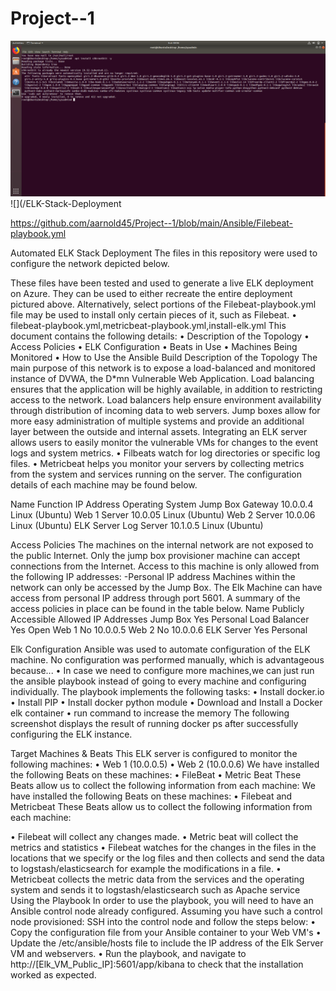 # Project--1

![](/Linux/Bonus-Command-to-install-chkrootkit.png)
![](/ELK-Stack-Deployment 

https://github.com/aarnold45/Project--1/blob/main/Ansible/Filebeat-playbook.yml

Automated ELK Stack Deployment
The files in this repository were used to configure the network depicted below.
 
These files have been tested and used to generate a live ELK deployment on Azure. They can be used to either recreate the entire deployment pictured above. Alternatively, select portions of the Filebeat-playbook.yml file may be used to install only certain pieces of it, such as Filebeat.
•	filebeat-playbook.yml,metricbeat-playbook.yml,install-elk.yml
This document contains the following details:
•	Description of the Topology
•	Access Policies
•	ELK Configuration
•	Beats in Use
•	Machines Being Monitored
•	How to Use the Ansible Build
Description of the Topology
The main purpose of this network is to expose a load-balanced and monitored instance of DVWA, the D*mn Vulnerable Web Application.
Load balancing ensures that the application will be highly available, in addition to restricting access to the network. Load balancers help ensure environment availability through distribution of incoming data to web servers. Jump boxes allow for more easy administration of multiple systems and provide an additional layer between the outside and internal assets.
Integrating an ELK server allows users to easily monitor the vulnerable VMs for changes to the event logs and system metrics.
•	Filbeats watch for log directories or specific log files.
•	Metricbeat helps you monitor your servers by collecting metrics from the system and services running on the server.
The configuration details of each machine may be found below.

Name	Function	IP Address	Operating System
Jump Box	Gateway	10.0.0.4	Linux (Ubuntu)
Web 1	Server	10.0.05	Linux (Ubuntu)
Web 2	Server	10.0.06	Linux (Ubuntu)
ELK Server	Log Server	10.1.0.5	Linux (Ubuntu)


Access Policies
The machines on the internal network are not exposed to the public Internet.
Only the jump box provisioner machine can accept connections from the Internet. Access to this machine is only allowed from the following IP addresses:
-Personal IP address
Machines within the network can only be accessed by the Jump Box. The Elk Machine can have access from personal IP address through port 5601.
A summary of the access policies in place can be found in the table below.
Name	Publicly Accessible	Allowed IP Addresses
Jump Box	Yes	Personal
Load Balancer	Yes	Open
Web 1	No	10.0.0.5
Web 2	No	10.0.0.6
ELK Server	Yes	Personal

Elk Configuration
Ansible was used to automate configuration of the ELK machine. No configuration was performed manually, which is advantageous because...
•	In case we need to configure more machines,we can just run the ansible playbook instead of going to every machine and configuring individually.
The playbook implements the following tasks:
•	Install docker.io
•	Install PIP
•	Install docker python module
•	Download and Install a Docker elk container
•	run command to increase the memory
The following screenshot displays the result of running docker ps after successfully configuring the ELK instance.
 
Target Machines & Beats
This ELK server is configured to monitor the following machines:
•	Web 1 (10.0.0.5)
•	Web 2 (10.0.0.6)
We have installed the following Beats on these machines:
•	FileBeat
•	Metric Beat
These Beats allow us to collect the following information from each machine:
We have installed the following Beats on these machines:
•	Filebeat and Metricbeat
These Beats allow us to collect the following information from each machine:
     
•	 Filebeat will collect any changes made.
•	Metric beat will collect the metrics and statistics
•	Filebeat watches for the changes in the files in the locations that we specify or the log files and then collects and send the data to logstash/elasticsearch for example the modifications in a file.
•	Metricbeat collects the metric data from the services and the operating system and sends it to logstash/elasticsearch such as Apache service
Using the Playbook
In order to use the playbook, you will need to have an Ansible control node already configured. Assuming you have such a control node provisioned:
SSH into the control node and follow the steps below:
•	Copy the configuration file from your Ansible container to your Web VM's
•	Update the /etc/ansible/hosts file to include the IP address of the Elk Server VM and webservers.
•	Run the playbook, and navigate to http://[Elk_VM_Public_IP]:5601/app/kibana to check that the installation worked as expected.
